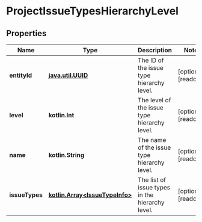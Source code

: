 
# ProjectIssueTypesHierarchyLevel

## Properties
Name | Type | Description | Notes
------------ | ------------- | ------------- | -------------
**entityId** | [**java.util.UUID**](java.util.UUID.md) | The ID of the issue type hierarchy level. |  [optional] [readonly]
**level** | **kotlin.Int** | The level of the issue type hierarchy level. |  [optional] [readonly]
**name** | **kotlin.String** | The name of the issue type hierarchy level. |  [optional] [readonly]
**issueTypes** | [**kotlin.Array&lt;IssueTypeInfo&gt;**](IssueTypeInfo.md) | The list of issue types in the hierarchy level. |  [optional] [readonly]



